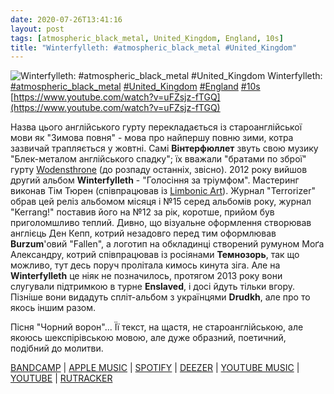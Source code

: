 ```yaml
---
date: 2020-07-26T13:41:16
layout: post
tags: [atmospheric_black_metal, United_Kingdom, England, 10s]
title: "Winterfylleth: #atmospheric_black_metal #United_Kingdom"
---
```

![Winterfylleth: #atmospheric_black_metal #United_Kingdom](https://i.ytimg.com/vi/uFZsjz-fTGQ/maxresdefault.jpg)
Winterfylleth: [#atmospheric_black_metal](/tags/#atmospheric_black_metal) [#United_Kingdom](/tags/#United_Kingdom) [#England](/tags/#England) [#10s](/tags/#10s) [https://www.youtube.com/watch?v=uFZsjz-fTGQ](https://www.youtube.com/watch?v=uFZsjz-fTGQ)

Назва цього англійського гурту перекладається із староанглійської мови як &quot;Зимова повня&quot; - мова про найпершу повню зими, котра зазвичай трапляється у жовтні. Самі **Вінтерфюллет** звуть свою музику &quot;Блек-металом англійського спадку&quot;; їх вважали &quot;братами по зброї&quot; гурту [Wodensthrone](/2020-03-18-wodensthrone--atmospheric-black-metal-united-kingdom) (до розпаду останніх, звісно). 2012 року вийшов другий альбом **Winterfylleth** - &quot;Голосіння за тріумфом&quot;. Мастеринг виконав Тім Тюрен (співпрацював із [Limbonic Art](/2020-05-03-limbonic-art--symphonic-black-metal-norway-10s)). Журнал &quot;Terrorizer&quot; обрав цей реліз альбомом місяця і №15 серед альбомів року, журнал &quot;Kerrang!&quot; поставив його на №12 за рік, коротше, прийом був приголомшливо теплий. Дивно, що візуальне оформлення створював англієць Ден Кепп, котрий незадовго перед тим оформлював **Burzum**&#39;овий &quot;Fallen&quot;, а логотип на обкладинці створений румуном Моґа Александру, котрий співпрацював із росіянами **Темнозорь**, так що можливо, тут десь поруч пролітала кимось кинута зіга. Але на **Winterfylleth** це ніяк не позначилось, протягом 2013 року вони слугували підтримкою в турне **Enslaved**, і досі йдуть тільки вгору. Пізніше вони видадуть спліт-альбом з українцями **Drudkh**, але про то якось іншим разом.

Пісня &quot;Чорний ворон&quot;... Її текст, на щастя, не староанглійською, але якоюсь шекспірівською мовою, але дуже образний, поетичний, подібний до молитви.

[BANDCAMP](https://candlelightrecordsuk.bandcamp.com/album/the-threnody-of-triumph) \| [APPLE MUSIC](https://music.apple.com/nz/album/the-threnody-of-triumph/1224738775) \| [SPOTIFY](https://open.spotify.com/album/0oimfb4mbGpgYoaboqQMaq) \| [DEEZER](https://www.deezer.com/en/album/39929281) \| [YOUTUBE MUSIC](https://music.youtube.com/playlist?list=OLAK5uy_mi-aGYT2nE9s2Z7n5f06cMviJZDQJ2iNI) \| [YOUTUBE](https://www.youtube.com/playlist?list=OLAK5uy_kGi7ZrsdUzIsSC0w9xU2rikLpzZDAlFPU) \| [RUTRACKER](https://rutracker.org/forum/viewtopic.php?t=5551858)